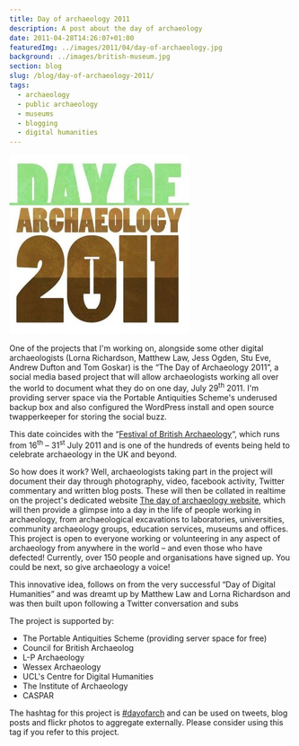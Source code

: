 ```yaml
---
title: Day of archaeology 2011
description: A post about the day of archaeology
date: 2011-04-28T14:26:07+01:00
featuredImg: ../images/2011/04/day-of-archaeology.jpg
background: ../images/british-museum.jpg
section: blog
slug: /blog/day-of-archaeology-2011/
tags:
  - archaeology
  - public archaeology
  - museums
  - blogging
  - digital humanities
---
```

![Day of Archaeology screenshot](../images/2011/04/day-of-archaeology.jpg)

One of the projects that I'm working on, alongside some other digital archaeologists (Lorna Richardson, Matthew Law,
Jess Ogden, Stu Eve, Andrew Dufton and Tom Goskar) is the &#8220;The Day of Archaeology 2011&#8221;, a social media
based project that will allow archaeologists working all over the world to document what they do on one day, July
29<sup>th</sup> 2011. I'm providing server space via the Portable Antiquities Scheme's underused backup box and also
configured the WordPress install and open source twapperkeeper for storing the social buzz.

This date coincides with the
&#8220;[Festival of British Archaeology](http://festival.britarch.ac.uk/ "CBA festival website")&#8220;, which runs from
16<sup>th</sup> &#8211; 31<sup>st</sup> July 2011 and is one of the hundreds of events being held to celebrate
archaeology in the UK and beyond.

So how does it work? Well, archaeologists taking part in the project will document their day through photography, video,
facebook activity, Twitter commentary and written blog posts. These will then be collated in realtime on the project's
dedicated website [The day of archaeology website](http://dayofarchaeology.com), which
will then provide a glimpse into a day in the life of people working in archaeology, from archaeological excavations to
laboratories, universities, community archaeology groups, education services, museums and offices. This project is open
to everyone working or volunteering in any aspect of archaeology from anywhere in the world &#8211; and even those who
have defected! Currently, over 150 people and organisations have signed up. You could be next, so give archaeology a
voice!

This innovative idea, follows on from the very successful &#8220;Day of Digital Humanities&#8221; and was dreamt up by
Matthew Law and Lorna Richardson and was then built upon following a Twitter conversation and subs

The project is supported by:

* The Portable Antiquities Scheme (providing server space for free)
* Council for British Archaeolog
* L-P Archaeology
* Wessex Archaeology
* UCL's Centre for Digital Humanities
* The Institute of Archaeology
* CASPAR

The hashtag for this project is [#dayofarch](http://search.twitter.com/search?q=%23dayofarch) and can be used
on tweets, blog posts and flickr photos to aggregate externally. Please consider using this tag if you refer to this
project.
